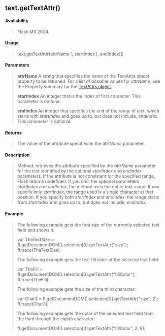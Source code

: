 ## text.getTextAttr()

#### Availability

> Flash MX 2004.

#### Usage

> text.getTextAttr(attrName \[, startIndex \[, endIndex\]\])

#### Parameters

> **attrName** A string that specifies the name of the TextAttrs object property to be returned. For a list of possible values for *attrName*, see the Property summary for the [TextAttrs object](#_bookmark1003).
>
> **startIndex** An integer that is the index of first character. This parameter is optional.
>
> **endIndex** An integer that specifies the end of the range of text, which starts with *startIndex* and goes up to, but does not include, *endIndex*. This parameter is optional.

#### Returns

> The value of the attribute specified in the *attrName* parameter.

#### Description

> Method; retrieves the attribute specified by the *attrName* parameter for the text identified by the optional *startIndex* and *endIndex* parameters. If the attribute is not consistent for the specified range, Flash returns undefined. If you omit the optional parameters *startIndex* and *endIndex*, the method uses the entire text range. If you specify only *startIndex*, the range used is a single character at that position. If you specify both *startIndex* and *endIndex*, the range starts from *startIndex* and goes up to, but does not include, *endIndex*.

#### Example

> The following example gets the font size of the currently selected text field and shows it:
>
> var TheTextSize = fl.getDocumentDOM().selection\[0\].getTextAttr("size"); fl.trace(TheTextSize);
>
> The following example gets the text fill color of the selected text field:
>
> var TheFill = fl.getDocumentDOM().selection\[0\].getTextAttr("fillColor"); fl.trace(TheFill);
>
> The following example gets the size of the third character:
>
> var Char3 = fl.getDocumentDOM().selection\[0\].getTextAttr("size", 2); fl.trace(Char3);
>
> The following example gets the color of the selected text field from the third through the eighth character:
>
> fl.getDocumentDOM().selection\[0\].getTextAttr("fillColor", 2, 8);
